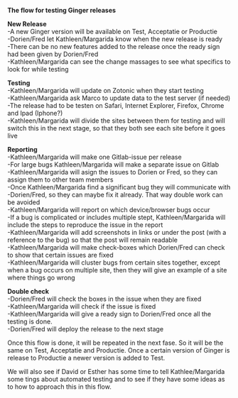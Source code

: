 **The flow for testing Ginger releases**
    
**New Release**    
-A new Ginger version will be available on Test, Acceptatie or Productie    
-Dorien/Fred let Kathleen/Margarida know when the new release is ready    
-There can be no new features added to the release once the ready sign had been 
given by Dorien/Fred    
-Kathleen/Margarida can see the change massages to see what specifics to look 
for while testing    
    
**Testing**    
-Kathleen/Margarida will update on Zotonic when they start testing    
-Kathleen/Margarida ask Marco to update data to the test server (if needed)    
-The release had to be testen on Safari, Internet Explorer, Firefox, Chrome and 
Ipad (Iphone?)    
-Kathleen/Margarida will divide the sites between them for testing and will 
switch this in the next stage, so that they both see each site before it 
goes live    
    
**Reporting**    
-Kathleen/Margarida will make one Gitlab-issue per release    
-For large bugs Kathleen/Margarida will make a separate issue on Gitlab    
-Kathleen/Margarida will asign the issues to Dorien or Fred, so they can assign 
them to other team members    
-Once Kathleen/Margarida find a significant bug they will communicate with     
-Dorien/Fred, so they can maybe fix it already. That way double work can be 
avoided    
-Kathleen/Margarida will report on which device/browser bugs occur    
-If a bug is complicated or includes multiple stept, Kathleen/Margarida will 
include the steps to reproduce the issue in the report     
-Kathleen/Margarida will add screenshots in links or under the post (with a 
reference to the bug) so that the post will remain readable    
-Kathleen/Margarida will make check-boxes which Dorien/Fred can check to show 
that certain issues are fixed    
-Kathleen/Margarida will cluster bugs from certain sites together, except when a
bug occurs on multiple site, then they will give an example of a site where 
things go wrong    
    
**Double check**    
-Dorien/Fred will check the boxes in the issue when they are fixed    
-Kathleen/Margarida will check if the issue is fixed    
-Kathleen/Margarida will give a ready sign to Dorien/Fred once all the testing 
is done.     
-Dorien/Fred will deploy the release to the next stage    
    
Once this flow is done, it will be repeated in the next fase. So it will be the 
same on Test, Acceptatie and Productie. Once a certain version of Ginger is 
release to Productie a newer version is added to Test.
     
We will also see if David or Esther has some time to tell Kathlee/Margarida 
some tings about automated testing and to see if they have some ideas as to how
to approach this in this flow.